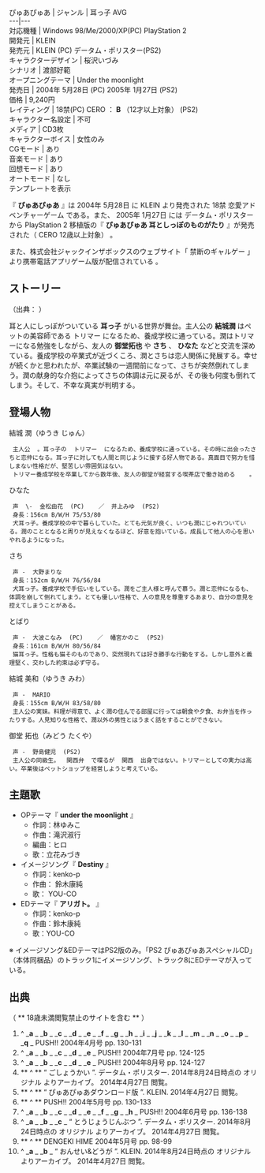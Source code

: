 ぴゅあぴゅあ  |  ジャンル  |  耳っ子  AVG     
---|---  
対応機種  |  Windows 98/Me/2000/XP(PC)    PlayStation 2   
開発元  |  KLEIN     
発売元  |  KLEIN  (PC)    データム・ポリスター(PS2)   
キャラクターデザイン  |  桜沢いづみ     
シナリオ  |  渡部好範     
オープニングテーマ  |  Under the moonlight   
発売日  |  2004年  5月28日  (PC)    2005年  1月27日  (PS2)   
価格  |  9,240円     
レイティング  |  18禁(PC)  CERO  ：  **B** （12才以上対象）  (PS2)   
キャラクター名設定  |  不可     
メディア  |  CD3枚     
キャラクターボイス  |  女性のみ     
CGモード  |  あり     
音楽モード  |  あり     
回想モード  |  あり     
オートモード  |  なし     
テンプレートを表示  
  
『 **ぴゅあぴゅあ** 』は  2004年  5月28日  に  KLEIN  より発売された  18禁  恋愛アドベンチャーゲーム  である。また、
2005年  1月27日  には  データム・ポリスター  から  PlayStation 2  移植版の『 **ぴゅあぴゅあ 耳としっぽのものがたり**
』が発売された（  CERO  12歳以上対象）    。

また、株式会社ジャックインザボックスのウェブサイト「  禁断のギャルゲー  」より携帯電話アプリゲーム版が配信されている    。

##  ストーリー  

（出典：      ）

耳と人にしっぽがついている **耳っ子** がいる世界が舞台。主人公の **結城潤** はペットの美容師である  トリマー
になるため、養成学校に通っている。潤はトリマーになる勉強をしながら、友人の **御堂拓也** や **さち** 、 **ひなた**
などと交流を深めている。養成学校の卒業式が近づくころ、潤とさちは恋人関係に発展する。幸せが続くかと思われたが、卒業試験の一週間前になって、さちが突然倒れてしまう。潤の献身的な介抱によってさちの体調は元に戻るが、その後も何度も倒れてしまう。そして、不幸な真実が判明する。

##  登場人物  

結城 潤（ゆうき じゅん）    

     主人公  。耳っ子の  トリマー  になるため、養成学校に通っている。その時に出会ったさちと恋仲になる。耳っ子に対しても人間と同じように接する好人物である。真面目で努力を惜しまない性格だが、堅苦しい雰囲気はない。 
     トリマー養成学校を卒業してから数年後、友人の御堂が経営する喫茶店で働き始める    。 
ひなた    

     声  \-  金松由花  (PC)    ／  井上みゆ  (PS2)   
     身長：156cm B/W/H 75/53/80   
     犬耳っ子。養成学校の中で暮らしていた。とても元気が良く、いつも潤にじゃれついている。潤のこととなると周りが見えなくなるほど、好意を抱いている。成長して他人の心を思いやれるようになった。 
さち    

     声 -  大野まりな   
     身長：152cm B/W/H 76/56/84   
     犬耳っ子。養成学校で手伝いをしている。潤をご主人様と呼んで慕う。潤と恋仲になるも、体調を崩して倒れてしまう。とても優しい性格で、人の意見を尊重するあまり、自分の意見を控えてしまうことがある。 
とばり    

     声 -  大波こなみ  (PC)    ／  幡宮かのこ  (PS2)   
     身長：161cm B/W/H 80/56/84   
     猫耳っ子。性格も猫そのものであり、突然現れては好き勝手な行動をする。しかし意外と義理堅く、交わした約束は必ず守る。 
結城 美和（ゆうき みわ）  

     声 -  MARIO   
     身長：155cm B/W/H 83/58/80   
     主人公の実妹。料理が得意で、よく潤の住んでる部屋に行っては朝食や夕食、お弁当を作ったりする。人見知りな性格で、潤以外の男性とはうまく話をすることができない。 
御堂 拓也（みどう たくや）  

     声 -  野島健児  (PS2)   
     主人公の同級生。  関西弁  で喋るが  関西  出身ではない。トリマーとしての実力は高い。卒業後はペットショップを経営しようと考えている。 

##  主題歌  

  * OPテーマ『 **under the moonlight** 』   
    * 作詞：林ゆみこ 
    * 作曲：滝沢淑行 
    * 編曲：ヒロ 
    * 歌：立花みづき 
  * イメージソング『 **Destiny** 』   
    * 作詞：kenko-p 
    * 作曲：  鈴木康純 
    * 歌：  YOU-CO 
  * EDテーマ『 **アリガト。** 』   
    * 作詞：kenko-p 
    * 作曲：鈴木康純 
    * 歌：YOU-CO 

※ イメージソング&EDテーマはPS2版のみ。「PS2
ぴゅあぴゅあスペシャルCD」（本体同梱品）のトラック1にイメージソング、トラック8にEDテーマが入っている。

##  出典  

（ ** 18歳未満閲覧禁止のサイトを含む  ** ）

  1. ^  _**a** _ _**b** _ _**c** _ _**d** _ _**e** _ _**f** _ _**g** _ _**h** _ _**i** _ _**j** _ _**k** _ _**l** _ _**m** _ _**n** _ _**o** _ _**p** _ _**q** _ PUSH!!  2004年4月号 pp. 130-131 
  2. ^  _**a** _ _**b** _ _**c** _ _**d** _ _**e** _ PUSH!! 2004年7月号 pp. 124-125 
  3. ^  _**a** _ _**b** _ _**c** _ _**d** _ _**e** _ PUSH!! 2004年8月号 pp. 124-127 
  4. ** ^  ** “  ごしょうかい  ”. データム・ポリスター. 2014年8月24日時点の  オリジナル  よりアーカイブ。  2014年4月27日  閲覧。 
  5. ** ^  ** “  ぴゅあぴゅあダウンロード版  ”. KLEIN.  2014年4月27日  閲覧。 
  6. ** ^  ** PUSH!! 2004年5月号 pp. 130-133 
  7. ^  _**a** _ _**b** _ _**c** _ _**d** _ _**e** _ _**f** _ _**g** _ _**h** _ PUSH!! 2004年6月号 pp. 136-138 
  8. ^  _**a** _ _**b** _ _**c** _ “  とうじょうじんぶつ  ”. データム・ポリスター. 2014年8月24日時点の  オリジナル  よりアーカイブ。  2014年4月27日  閲覧。 
  9. ** ^  ** DENGEKI HIME  2004年5月号 pp. 98-99 
  10. ^  _**a** _ _**b** _ “  おんせい&どうが  ”. KLEIN. 2014年8月24日時点の  オリジナル  よりアーカイブ。  2014年4月27日  閲覧。 

